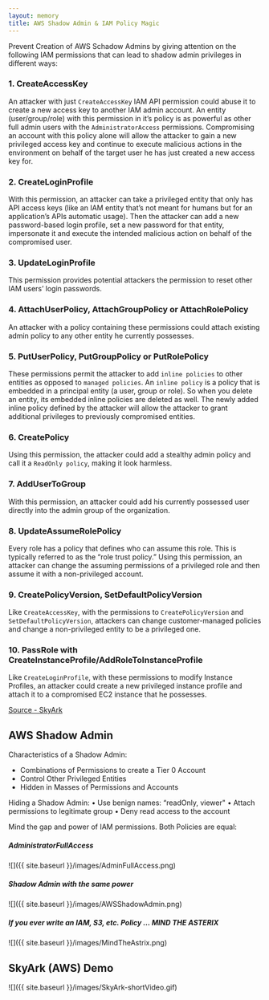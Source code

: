 ```yaml
---
layout: memory
title: AWS Shadow Admin & IAM Policy Magic  
---
```


Prevent Creation of AWS Schadow Admins by giving attention on the following IAM permissions that can lead to shadow admin privileges in different ways:

### 1. CreateAccessKey
An attacker with just `CreateAccessKey` IAM API permission could abuse it to create a new access key to another IAM admin account. An entity (user/group/role) with this permission in it’s policy is as powerful as other full admin users with the `AdministratorAccess` permissions. Compromising an account with this policy alone will allow the attacker to gain a new privileged access key and continue to execute malicious actions in the environment on behalf of the target user he has just created a new access key for.

### 2. CreateLoginProfile
With this permission, an attacker can take a privileged entity that only has API access keys (like an IAM entity that’s not meant for humans but for an application’s APIs automatic usage). Then the attacker can add a new password-based login profile, set a new password for that entity, impersonate it and execute the intended malicious action on behalf of the compromised user.

### 3. UpdateLoginProfile
This permission provides potential attackers the permission to reset other IAM users’ login passwords.

### 4. AttachUserPolicy, AttachGroupPolicy or AttachRolePolicy
An attacker with a policy containing these permissions could attach existing admin policy to any other entity he currently possesses.

### 5. PutUserPolicy, PutGroupPolicy or PutRolePolicy
These permissions permit the attacker to add `inline policies` to other entities as opposed to `managed policies`. An `inline policy` is a policy that is embedded in a principal entity (a user, group or role). So when you delete an entity, its embedded inline policies are deleted as well. The newly added inline policy defined by the attacker will allow the attacker to grant additional privileges to previously compromised entities.

### 6. CreatePolicy
Using this permission, the attacker could add a stealthy admin policy and call it a `ReadOnly policy`, making it look harmless.

### 7. AddUserToGroup
With this permission, an attacker could add his currently possessed user directly into the admin group of the organization.

### 8. UpdateAssumeRolePolicy
Every role has a policy that defines who can assume this role. This is typically referred to as the “role trust policy.” Using this permission, an attacker can change the assuming permissions of a privileged role and then assume it with a non-privileged account.

### 9. CreatePolicyVersion, SetDefaultPolicyVersion
Like `CreateAccessKey`, with the permissions to `CreatePolicyVersion` and `SetDefaultPolicyVersion`, attackers can change customer-managed policies and change a non-privileged entity to be a privileged one.

### 10. PassRole with CreateInstanceProfile/AddRoleToInstanceProfile
Like `CreateLoginProfile`, with these permissions to modify Instance Profiles, an attacker could create a new privileged instance profile and attach it to a compromised EC2 instance that he possesses.

[Source - SkyArk](https://github.com/cyberark/SkyArk)

## AWS Shadow Admin 

Characteristics of a Shadow Admin:
* Combinations of Permissions to create a Tier 0 Account
* Control Other Privileged Entities
* Hidden in Masses of Permissions and Accounts

Hiding a Shadow Admin:
• Use benign names: “readOnly, viewer"
• Attach permissions to legitimate group
• Deny read access to the account

Mind the gap and power of IAM permissions. Both Policies are equal:

##### AdministratorFullAccess
![]({{ site.baseurl }}/images/AdminFullAccess.png)

##### Shadow Admin with the same power
![]({{ site.baseurl }}/images/AWSShadowAdmin.png)

##### If you ever write an IAM, S3, etc. Policy … MIND THE ASTERIX

![]({{ site.baseurl }}/images/MindTheAstrix.png)

## SkyArk (AWS) Demo

![]({{ site.baseurl }}/images/SkyArk-shortVideo.gif)
